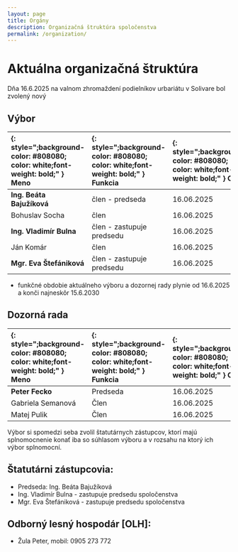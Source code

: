 ```yaml
---
layout: page
title: Orgány
description: Organizačná štruktúra spoločenstva
permalink: /organization/
---
```


# Aktuálna organizačná štruktúra
 Dňa 16.6.2025 na valnom zhromaždení podielníkov urbariátu v Solivare bol zvolený nový 

## Výbor

| {: style=";background-color: #808080; color: white;font-weight: bold;" } Meno | {: style=";background-color: #808080; color: white;font-weight: bold;" } Funkcia | {: style=";background-color: #808080; color: white;font-weight: bold;" } Od | {: style=";background-color: #808080; color: white;font-weight: bold;" } Kontakt |
|:-------------|:------------------|:------|:------|
| **Ing. Beáta Bajužíková**  | člen - predseda    | 16.06.2025 | 090 | 
| Bohuslav Socha             | člen   | 16.06.2025 | 090 |
| **Ing. Vladimír Bulna**    | člen  - zastupuje predsedu | 16.06.2025 | 090 |
| Ján Komár                  | člen               | 16.06.2025 | 090 | 
| **Mgr. Eva Štefániková**   | člen  - zastupuje predsedu             | 16.06.2025 | 091 | 

-  funkčné obdobie aktuálneho výboru a dozornej rady plynie od 16.6.2025 a konči najneskôr 15.6.2030


## Dozorná rada

|{: style=";background-color: #808080; color: white;font-weight: bold;" } Meno | {: style=";background-color: #808080; color: white;font-weight: bold;" } Funkcia| {: style=";background-color: #808080; color: white;font-weight: bold;" } Od | {: style=";background-color: #808080; color: white;font-weight: bold;" } Kontakt |
|:------------- |:------------------|:------|:------|
| **Peter Fecko**       | Predseda         |  16.06.2025  |  |
| Gabriela Semanová | Člen             |  16.06.2025  |  |
| Matej Pulik       | Člen             |  16.06.2025  |	 |


Výbor si spomedzi seba zvolil štatutárnych zástupcov, ktorí majú splnomocnenie konať iba so súhlasom výboru a v rozsahu na ktorý ich výbor splnomocní.

## Štatutárni zástupcovia:
- Predseda: Ing. Beáta Bajužíková  
- Ing. Vladimír Bulna  - zastupuje predsedu spoločenstva
- Mgr. Eva Štefániková - zastupuje predsedu spoločenstva

 
## Odborný lesný hospodár [OLH]: 
- Žula Peter, mobil: 0905 273 772
